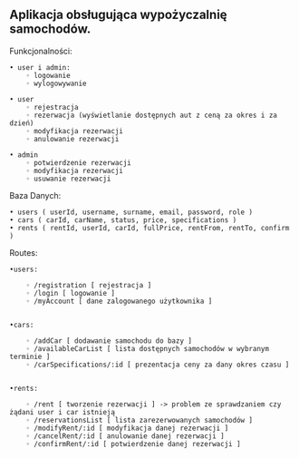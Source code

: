 ## Aplikacja obsługująca wypożyczalnię samochodów.

Funkcjonalności:

    • user i admin:
        ◦ logowanie
        ◦ wylogowywanie

    • user
        ◦ rejestracja
        ◦ rezerwacja (wyświetlanie dostępnych aut z ceną za okres i za dzień)
        ◦ modyfikacja rezerwacji
        ◦ anulowanie rezerwacji

    • admin
        ◦ potwierdzenie rezerwacji
        ◦ modyfikacja rezerwacji
        ◦ usuwanie rezerwacji


Baza Danych:

    • users ( userId, username, surname, email, password, role )
    • cars ( carId, carName, status, price, specifications )
    • rents ( rentId, userId, carId, fullPrice, rentFrom, rentTo, confirm )

Routes: 

    •users:

        ◦ /registration [ rejestracja ]
        ◦ /login [ logowanie ]
        ◦ /myAccount [ dane zalogowanego użytkownika ]


    •cars:

        ◦ /addCar [ dodawanie samochodu do bazy ]
        ◦ /availableCarList [ lista dostępnych samochodów w wybranym terminie ]
        ◦ /carSpecifications/:id [ prezentacja ceny za dany okres czasu ]


    •rents:

        ◦ /rent [ tworzenie rezerwacji ] -> problem ze sprawdzaniem czy żądani user i car istnieją
        ◦ /reservationsList [ lista zarezerwowanych samochodów ]
        ◦ /modifyRent/:id [ modyfikacja danej rezerwacji ]
        ◦ /cancelRent/:id [ anulowanie danej rezerwacji ]
        ◦ /confirmRent/:id [ potwierdzenie danej rezerwacji ]
